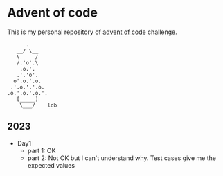 # Advent of code

This is my personal repository of [advent of code](https://adventofcode.com/)
challenge.

```
      .
   __/ \__
   \     /
   /.'o'.\
    .o.'.
   .'.'o'.
  o'.o.'.o.
 .'.o.'.'.o.
.o.'.o.'.o.'.
   [_____]
    \___/    ldb
```

## 2023

* Day1
    - part 1: OK
    - part 2: Not OK but I can't understand why. Test cases give me the expected values
